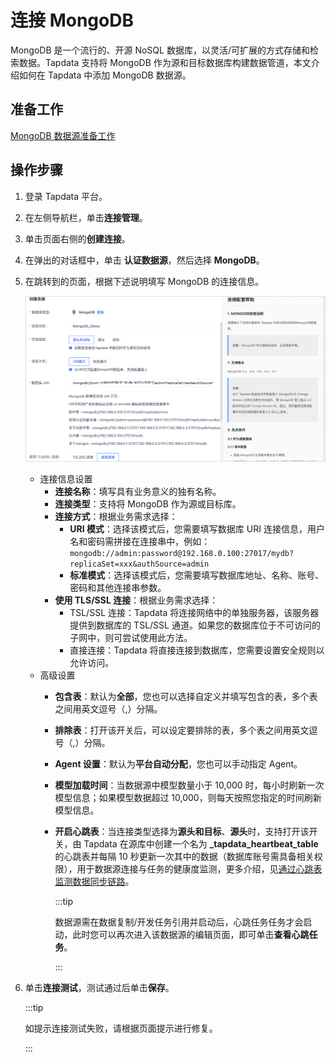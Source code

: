 # 连接 MongoDB

MongoDB 是一个流行的、开源 NoSQL 数据库，以灵活/可扩展的方式存储和检索数据。Tapdata 支持将 MongoDB 作为源和目标数据库构建数据管道，本文介绍如何在 Tapdata 中添加 MongoDB 数据源。

## 准备工作

[MongoDB 数据源准备工作](../../../prerequisites/certified/mongodb.md)

## 操作步骤

1. 登录 Tapdata 平台。

2. 在左侧导航栏，单击**连接管理**。

3. 单击页面右侧的**创建连接**。

4. 在弹出的对话框中，单击 **认证数据源**，然后选择 **MongoDB**。

5. 在跳转到的页面，根据下述说明填写 MongoDB 的连接信息。

   ![MongoDB 连接示例](../../../images/mongodb_connection_cn.png)

   * 连接信息设置
     * **连接名称**：填写具有业务意义的独有名称。
     * **连接类型**：支持将 MongoDB 作为源或目标库。
     * **连接方式**：根据业务需求选择：
       * **URI 模式**：选择该模式后，您需要填写数据库 URI 连接信息，用户名和密码需拼接在连接串中，例如：` mongodb://admin:password@192.168.0.100:27017/mydb?replicaSet=xxx&authSource=admin`
       * **标准模式**：选择该模式后，您需要填写数据库地址、名称、账号、密码和其他连接串参数。
     * **使用 TLS/SSL 连接**：根据业务需求选择：
       * TSL/SSL 连接：Tapdata 将连接网络中的单独服务器，该服务器提供到数据库的 TSL/SSL 通道。如果您的数据库位于不可访问的子网中，则可尝试使用此方法。
       * 直接连接：Tapdata 将直接连接到数据库，您需要设置安全规则以允许访问。
   * 高级设置
     * **包含表**：默认为**全部**，您也可以选择自定义并填写包含的表，多个表之间用英文逗号（,）分隔。
     * **排除表**：打开该开关后，可以设定要排除的表，多个表之间用英文逗号（,）分隔。
     * **Agent 设置**：默认为**平台自动分配**，您也可以手动指定 Agent。
     * **模型加载时间**：当数据源中模型数量小于 10,000 时，每小时刷新一次模型信息；如果模型数据超过 10,000，则每天按照您指定的时间刷新模型信息。
     * **开启心跳表**：当连接类型选择为**源头和目标**、**源头**时，支持打开该开关，由 Tapdata 在源库中创建一个名为 **_tapdata_heartbeat_table** 的心跳表并每隔 10 秒更新一次其中的数据（数据库账号需具备相关权限），用于数据源连接与任务的健康度监测，更多介绍，见[通过心跳表监测数据同步链路](../../../best-practice/heart-beat-task.md)。
     
       :::tip
     
       数据源需在数据复制/开发任务引用并启动后，心跳任务任务才会启动，此时您可以再次进入该数据源的编辑页面，即可单击**查看心跳任务**。
     
       :::

6. 单击**连接测试**，测试通过后单击**保存**。

   :::tip

   如提示连接测试失败，请根据页面提示进行修复。

   :::